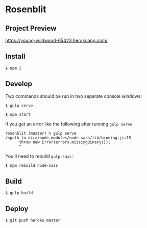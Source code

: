 
# Rosenblit

## Project Preview

https://young-wildwood-65423.herokuapp.com/

## Install

```
$ npm i
```

## Develop

Two commands should be run in two separate console windows:

```
$ gulp serve
```

```
$ npm start
```

If you get an error like the following after running `gulp serve`

```
rosenblit (master) % gulp serve
/<path to dir>/node_modules/node-sass/lib/binding.js:15
      throw new Error(errors.missingBinary());
      ^
```

You'll need to rebuild `gulp-sass`:

```bash
$ npm rebuild node-sass
```

## Build

```
$ gulp build
```

## Deploy

```
$ git push heroku master
```

